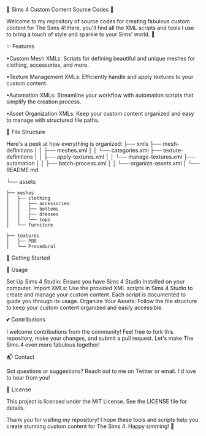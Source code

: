 🌸 Sims 4 Custom Content Source Codes 🌸

Welcome to my repository of source codes for creating fabulous custom content for The Sims 4! Here, you'll find all the XML scripts and tools I use to bring a touch of style and sparkle to your Sims' world. 💖

✨ Features

•Custom Mesh XMLs: Scripts for defining beautiful and unique meshes for clothing, accessories, and more.

•Texture Management XMLs: Efficiently handle and apply textures to your custom content.

•Automation XMLs: Streamline your workflow with automation scripts that simplify the creation process.

•Asset Organization XMLs: Keep your custom content organized and easy to manage with structured file paths.

📁 File Structure

Here's a peek at how everything is organized:
├── xmls
 ├── mesh-definitions
│   │   ├── meshes.xml
│   │   └── categories.xml
 ├── texture-definitions
│   │   ├── apply-textures.xml
│   │   └── manage-textures.xml
 ├── automation
│   │   ├── batch-process.xml
│   │   └── organize-assets.xml
│   └── README.md

└── assets

    ├── meshes
    │   ├── clothing
    │   │   ├── accessories
    │   │   ├── bottoms
    │   │   ├── dresses
    │   │   └── tops
    │   └── furniture
    
    ├── textures
    │   ├── PBR
    │   └── Procedural
    
    
🚀 Getting Started

🌈 Usage

Set Up Sims 4 Studio: Ensure you have Sims 4 Studio installed on your computer.
Import XMLs: Use the provided XML scripts in Sims 4 Studio to create and manage your custom content. Each script is documented to guide you through its usage.
Organize Your Assets: Follow the file structure to keep your custom content organized and easily accessible.

💕 Contributions

I welcome contributions from the community! Feel free to fork this repository, make your changes, and submit a pull request. Let's make The Sims 4 even more fabulous together!

📬 Contact

Got questions or suggestions? Reach out to me on Twitter or email. I'd love to hear from you!

🎀 License

This project is licensed under the MIT License. See the LICENSE file for details.

Thank you for visiting my repository! I hope these tools and scripts help you create stunning custom content for The Sims 4. Happy simming! 🌟

